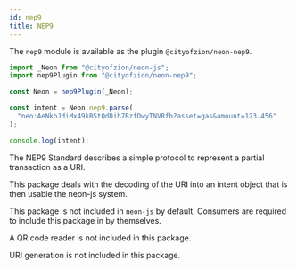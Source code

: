 ```yaml
---
id: nep9
title: NEP9
---
```


The `nep9` module is available as the plugin `@cityofzion/neon-nep9`.

```js
import _Neon from "@cityofzion/neon-js";
import nep9Plugin from "@cityofzion/neon-nep9";

const Neon = nep9Plugin(_Neon);

const intent = Neon.nep9.parse(
  "neo:AeNkbJdiMx49kBStQdDih7BzfDwyTNVRfb?asset=gas&amount=123.456"
);

console.log(intent);
```

The NEP9 Standard describes a simple protocol to represent a partial transaction
as a URI.

This package deals with the decoding of the URI into an intent object that is
then usable the neon-js system.

This package is not included in `neon-js` by default. Consumers are required to
include this package in by themselves.

A QR code reader is not included in this package.

URI generation is not included in this package.
